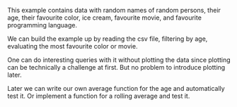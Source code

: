 This example contains data with random names of random persons, their age,
their favourite color, ice cream, favourite movie, and favourite programming
language.

We can build the example up by reading the csv file, filtering by age,
evaluating the most favourite color or movie.

One can do interesting queries with it without plotting the data since plotting
can be technically a challenge at first. But no problem to introduce plotting
later.

Later we can write our own average function for the age and automatically test
it. Or implement a function for a rolling average and test it.
